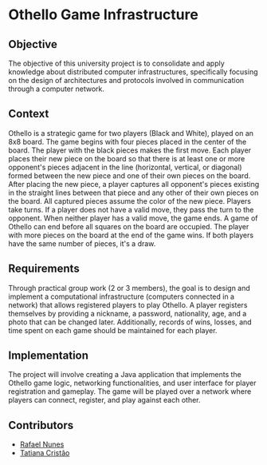 # Othello Game Infrastructure

## Objective
The objective of this university project is to consolidate and apply knowledge about distributed computer infrastructures, specifically focusing on the design of architectures and protocols involved in communication through a computer network.

## Context
Othello is a strategic game for two players (Black and White), played on an 8x8 board. The game begins with four pieces placed in the center of the board. The player with the black pieces makes the first move. Each player places their new piece on the board so that there is at least one or more opponent's pieces adjacent in the line (horizontal, vertical, or diagonal) formed between the new piece and one of their own pieces on the board. After placing the new piece, a player captures all opponent's pieces existing in the straight lines between that piece and any other of their own pieces on the board. All captured pieces assume the color of the new piece.
Players take turns. If a player does not have a valid move, they pass the turn to the opponent. When neither player has a valid move, the game ends. A game of Othello can end before all squares on the board are occupied. The player with more pieces on the board at the end of the game wins. If both players have the same number of pieces, it's a draw.

## Requirements
Through practical group work (2 or 3 members), the goal is to design and implement a computational infrastructure (computers connected in a network) that allows registered players to play Othello.
A player registers themselves by providing a nickname, a password, nationality, age, and a photo that can be changed later. Additionally, records of wins, losses, and time spent on each game should be maintained for each player.

## Implementation
The project will involve creating a Java application that implements the Othello game logic, networking functionalities, and user interface for player registration and gameplay. The game will be played over a network where players can connect, register, and play against each other.

## Contributors
- [Rafael Nunes](https://github.com/Rafael-LN)
- [Tatiana Cristão](https://github.com/TatianaCristao)
